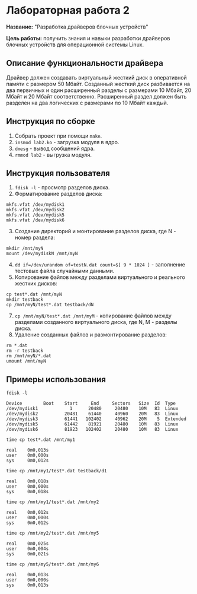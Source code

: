 # Лабораторная работа 2

**Название:** "Разработка драйверов блочных устройств"

**Цель работы:**  получить знания и навыки разработки драйверов блочных устройств для операционной системы Linux. 

## Описание функциональности драйвера

Драйвер должен создавать виртуальный жесткий диск в оперативной памяти с размером 50 Мбайт. Созданный жесткий диск разбивается на два первичных и один расширенный разделы с размерами  10 Мбайт, 20 Мбайт и 20 Мбайт соответственно. Расширенный раздел должен быть разделен на два логических с размерами  по 10 Мбайт каждый.

## Инструкция по сборке

1. Собрать проект при помощи `make`.
2. `insmod lab2.ko` - загрузка модуля в ядро.
3. `dmesg` - вывод сообщений ядра.
4. `rmmod lab2` - выгрузка модуля.

## Инструкция пользователя

1. `fdisk -l` - просмотр разделов диска.
2. Форматирование разделов диска:
```
mkfs.vfat /dev/mydisk1
mkfs.vfat /dev/mydisk2
mkfs.vfat /dev/mydisk5
mkfs.vfat /dev/mydisk6
```
3. Создание директорий и монтирование разделов диска, где N - номер раздела:
```
mkdir /mnt/myN
mount /dev/mydiskN /mnt/myN
```
4. `dd if=/dev/urandom of=testN.dat count=$[ 9 * 1024 ]` - заполнение тестовых файла случайными данными.
5. Копирование файлов между разделами виртуального и реального жестких дисков:
```
cp test*.dat /mnt/myN
mkdir testback
cp /mnt/myN/test*.dat testback/dN
```
7. `cp /mnt/myN/test*.dat /mnt/myM` - копирование файлов между разделами созданного виртуального диска, где N, M - разделы диска. 
8. Удаление созданных файлов и размонтирование разделов:
```
rm *.dat
rm -r testback
rm /mnt/myN/*.dat
umount /mnt/myN
```

## Примеры использования

`fdisk -l`

```
Device        Boot    Start     End     Sectors   Size  Id  Type
/dev/mydisk1            1      20480     20480    10M   83  Linux
/dev/mydisk2          20481    61440     40960    20M   83  Linux
/dev/mydisk3          61441   102402     40962    20M    5  Extended
/dev/mydisk5          61442    81921     20480    10M   83  Linux
/dev/mydisk6          81923   102402     20480    10M   83  Linux

```
`time cp test*.dat /mnt/my1`

```
real    0m0,013s
user    0m0,000s
sys     0m0,012s
```
`time cp /mnt/my1/test*.dat testback/d1`

```
real    0m0,018s
user    0m0,000s
sys     0m0,018s
```
`time cp /mnt/my1/test*.dat /mnt/my2`

```
real    0m0,012s
user    0m0,000s
sys     0m0,012s
```
`time cp /mnt/my2/test*.dat /mnt/my5`

```
real    0m0,025s
user    0m0,004s
sys     0m0,021s
```
`time cp /mnt/my5/test*.dat /mnt/my6`

```
real    0m0,013s
user    0m0,000s
sys     0m0,013s
```
